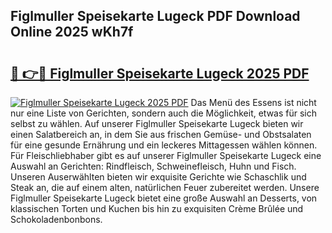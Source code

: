 ## Figlmuller Speisekarte Lugeck PDF Download Online 2025 wKh7f

# <h2><a href="http://gc99qqx.nevu.top/?p=Figlmuller+Speisekarte+Lugeck">🔗 👉🔴 Figlmuller Speisekarte Lugeck 2025 PDF</a></h2>

[![Figlmuller Speisekarte Lugeck 2025 PDF](https://i.imgur.com/dBaPXMq.png)](http://gc99qqx.nevu.top/?p=Figlmuller+Speisekarte+Lugeck)
Das Menü des Essens ist nicht nur eine Liste von Gerichten, sondern auch die Möglichkeit, etwas für sich selbst zu wählen. Auf unserer Figlmuller Speisekarte Lugeck bieten wir einen Salatbereich an, in dem Sie aus frischen Gemüse- und Obstsalaten für eine gesunde Ernährung und ein leckeres Mittagessen wählen können. Für Fleischliebhaber gibt es auf unserer Figlmuller Speisekarte Lugeck eine Auswahl an Gerichten: Rindfleisch, Schweinefleisch, Huhn und Fisch. Unseren Auserwählten bieten wir exquisite Gerichte wie Schaschlik und Steak an, die auf einem alten, natürlichen Feuer zubereitet werden. Unsere Figlmuller Speisekarte Lugeck bietet eine große Auswahl an Desserts, von klassischen Torten und Kuchen bis hin zu exquisiten Crème Brûlée und Schokoladenbonbons.
